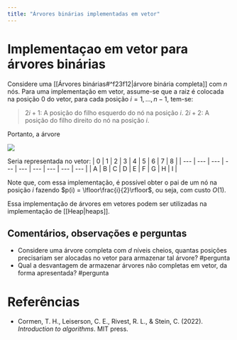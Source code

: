 ```yaml
---
title: "Árvores binárias implementadas em vetor"
---
```


# Implementaçao em vetor para árvores binárias

Considere uma [[Árvores binárias#^f23f12|árvore binária completa]] com $n$ nós. Para uma implementação em vetor, assume-se que a raiz é colocada na posição $0$ do vetor, para cada posição $i = 1, \ldots, n-1$, tem-se:

> $2i+1$: A posição do filho esquerdo do nó na posição $i$.
> $2i+2$: A posição do filho direito do nó na posição $i$.

Portanto, a árvore

[![](https://mermaid.ink/img/pako:eNpNzjsOgzAQBNCrWFvDBVxECph86qTcZoWXj4QNMnYRIe4eYzfeafZJU8wB_aoZJIyOtkl8FVoR7y7q-iaaEm1Gk6BKdBltwqPEM0MlvEq80V6BCgw7Q7OOE46rgOAnNowg46t5oLB4BLRnrFLw6-dne5DeBa4gbJo8q5nieANyoGXn8w9dTjle)](https://mermaid.live/edit#pako:eNpNzjsOgzAQBNCrWFvDBVxECph86qTcZoWXj4QNMnYRIe4eYzfeafZJU8wB_aoZJIyOtkl8FVoR7y7q-iaaEm1Gk6BKdBltwqPEM0MlvEq80V6BCgw7Q7OOE46rgOAnNowg46t5oLB4BLRnrFLw6-dne5DeBa4gbJo8q5nieANyoGXn8w9dTjle)

Seria representada no vetor:
| 0   | 1   | 2   | 3   | 4   | 5   | 6   | 7   | 8   |
| --- | --- | --- | --- | --- | --- | --- | --- | --- |
| A   | B   | C   | D   | E   | F   | G   | H   | I    |

Note que, com essa implementação, é possível obter o pai de um nó na posição $i$ fazendo $p(i) = \lfloor\frac{i}{2}\rfloor$, ou seja, com custo $O(1)$. 

Essa implementação de árvores em vetores podem ser utilizadas na implementação de [[Heap|heaps]].

## Comentários, observações e perguntas

- Considere uma árvore completa com $d$ níveis cheios, quantas posições precisariam ser alocadas no vetor para armazenar tal árvore? #pergunta 
- Qual a desvantagem de armazenar árvores não completas em vetor, da forma apresentada? #pergunta 


# Referências
- Cormen, T. H., Leiserson, C. E., Rivest, R. L., & Stein, C. (2022). _Introduction to algorithms_. MIT press.